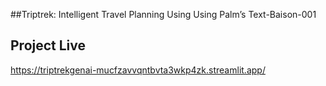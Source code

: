 ##Triptrek: Intelligent Travel Planning Using Using Palm’s Text-Baison-001

## Project Live
https://triptrekgenai-mucfzavvqntbvta3wkp4zk.streamlit.app/
